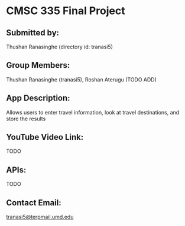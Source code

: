# CMSC 335 Final Project

## Submitted by:
Thushan Ranasinghe (directory id: tranasi5)

## Group Members:
Thushan Ranasinghe (tranasi5), Roshan Aterugu (TODO ADD)

## App Description:
Allows users to enter travel information, look at travel destinations, and store the results

## YouTube Video Link: 
TODO

## APIs:
TODO

## Contact Email:
tranasi5@terpmail.umd.edu
